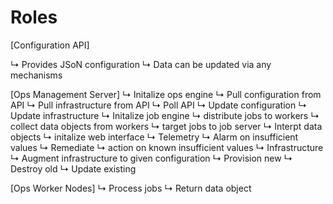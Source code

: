 # Roles

[Configuration API]

  ↳ Provides JSoN configuration 
     ↳ Data can be updated via any mechanisms

[Ops Management Server]
  ↳ Initalize ops engine
     ↳ Pull configuration from API
     ↳ Pull infrastructure from API
  ↳ Poll API
     ↳ Update configuration 
     ↳ Update infrastructure 
  ↳ Initalize job engine
     ↳ distribute jobs to workers
     ↳ collect data objects from workers
     ↳ target jobs to job server
     ↳ Interpt data objects
  ↳ initalize web interface
  ↳ Telemetry
     ↳ Alarm on insufficient values
  ↳ Remediate
     ↳ action on known insufficient values
  ↳  Infrastructure 
     ↳ Augment infrastructure to given configuration 
        ↳  Provision new
        ↳  Destroy old
        ↳  Update existing

[Ops Worker Nodes]
  ↳  Process jobs
  ↳  Return data object